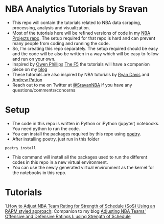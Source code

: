 # NBA Analytics Tutorials by Sravan

- This repo will contain the tutorials related to NBA data scraping, processing, analysis and visualization.
- Most of the tutorials here will be refined versions of code in my [NBA Projects repo](https://github.com/sravanpannala/NBA). The setup required for that repo is hard and can prevent many people from coding and running the code.
- So, I'm creating this repo separately. The setup required should be easy and the code will be also be written in a way which will be easy to follow and run on your own. 
- Inspired by [Owen Phillips](https://twitter.com/owenlhjphillips) [The F5](https://thef5.substack.com/) the tutorials will have a companion piece on my [blog](https://blog.sradjoker.cc)
- These tutorials are also inspired by NBA tutorials by [Ryan Davis](https://github.com/rd11490/NBA_Tutorials) and [Andrew Patton](https://github.com/anpatton/basic-nba-tutorials)
- Reach out to me on Twitter at [@SravanNBA](https://twitter.com/SravanNBA) if you have any questions/comments/concerns

# Setup
- The code in this repo is written in Python or iPython (jupyter) notebooks. You need python to run the code.
- You can install the packages required by this repo using [poetry](https://python-poetry.org/). 
- After installing poetry, just run in this folder
```
poetry install
```
- This command will install all the packages used to run the different codes in this repo in a new virtual environment.
- You can use the newly generated virtual environment as the kernel for the notebooks in this repo.

# Tutorials

1.[How to Adjust NBA Team Rating for Strength of Schedule (SoS) Using an RAPM styled approach](./sos_adjusted_ratings/how_to_adjust_nba_team_ratings_for_sos.ipynb):
Companion to my blog [Adjusting NBA Teams' Offensive and Defensive Ratings I: using Strength of Schedule](https://blog.sradjoker.cc/posts/nba-sosadj/)

